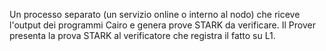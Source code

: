 Un processo separato (un servizio online o interno al nodo) che riceve l'output dei programmi Cairo e genera prove STARK da verificare. Il Prover presenta la prova STARK al verificatore che registra il fatto su L1.